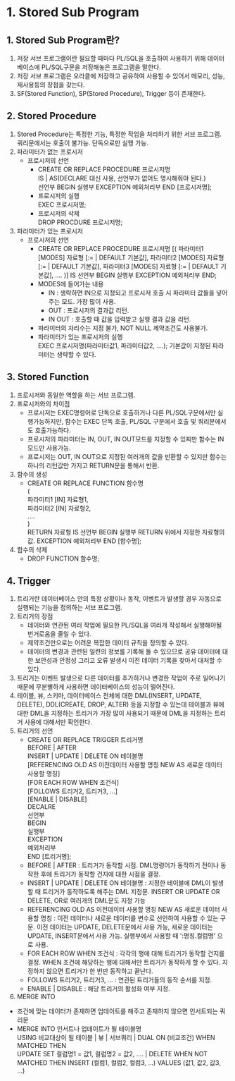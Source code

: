 # 1. Stored Sub Program
## 1. Stored Sub Program란?
1. 저장 서브 프로그램이란 필요할 때마다 PL/SQL을 호출하여 사용하기 위해 데이터베이스에 PL/SQL구문을 저장해놓은 프로그램을 말한다.
2. 저장 서브 프로그램은 오라클에 저장하고 공유하여 사용할 수 있어서 메모리, 성능, 재사용등의 장점을 갖는다.
3. SF(Stored Function), SP(Stored Procedure), Trigger 등이 존재한다.

## 2. Stored Procedure
1. Stored Procedure는 특정한 기능, 특정한 작업을 처리하기 위한 서브 프로그램. 쿼리문에서는 호출이 불가능. 단독으로만 실행 가능.
2. 파라미터가 없는 프로시저
    - 프로시저의 선언
        - CREATE OR REPLACE PROCEDURE 프로시저명  
          IS | AS(DECLARE 대신 사용, 선언부가 없어도 명시해줘야 된다.)  
              선언부
          BEGIN
              실행부
          EXCEPTION
              예외처리부
          END [프로시저명];
        - 프로시저의 실행  
          EXEC 프로시저명;
        - 프로시저의 삭제  
          DROP PROCDURE 프로시저명;
3. 파라미터가 있는 프로시저
    - 프로시저의 선언
        - CREATE OR REPLACE PROCEDURE 프로시저명
        [(
            파라미터1 [MODES] 자료형 [:= | DEFAULT 기본값],
            파라미터2 [MODES] 자료형 [:= | DEFAULT 기본값],
            파라미터3 [MODES] 자료형 [:= | DEFAULT 기본값],
            ....
        )]
        IS
            선언부
        BEGIN
            실행부
        EXCEPTION
            예외처리부
        END;
        - MODES에 들어가는 내용
            - IN : 생략하면 IN으로 지정되고 프로시저 호출 시 파라미터 값들을 넣어주는 모드. 가장 많이 사용.
            - OUT : 프로시저의 결과값 리턴.
            - IN OUT : 호출할 때 값을 입력받고 실행 결과 값을 리턴.
        - 파라미터의 자리수는 지정 불가, NOT NULL 제약조건도 사용불가.
        - 파라미터가 있는 프로시저의 실행  
        EXEC 프로시저명(파라미터값1, 파라미터값2, ....); 기본값이 지정된 파라미터는 생략할 수 있다.

## 3. Stored Function
1. 프로시저와 동일한 역할을 하는 서브 프로그램.
2. 프로시저와의 차이점
    - 프로시저는 EXEC명령어로 단독으로 호출하거나 다른 PL/SQL구문에서만 실행가능하지만, 함수는 EXEC 단독 호출, PL/SQL 구문에서 호출 및 쿼리문에서도 호출가능하다.
    - 프로시저의 파라미터는 IN, OUT, IN OUT모드를 지정할 수 있찌만 함수는 IN 모드만 사용가능.
    - 프로시저는 OUT, IN OUT으로 지정된 여러개의 값을 반환할 수 있지만 함수는 하나의 리턴값만 가지고 RETURN문을 통해서 반환.
3. 함수의 생성
    - CREATE OR REPLACE FUNCTION 함수명  
      (  
          파라미터1 [IN] 자료형1,  
          파라미터2 [IN] 자료형2,  
          ....  
      )   
      RETURN 자료형
      IS
        선언부
      BEGIN
        실행부
        RETURN 위에서 지정한 자료형의 값.
      EXCEPTION
        예외처리부
      END [함수명];
4. 함수의 삭제
    - DROP FUNCTION 함수명;

## 4. Trigger
1. 트리거란 데이터베이스 안의 특정 상황이나 동작, 이벤트가 발생할 경우 자동으로 실행되는 기능을 정의하는 서브 프로그램.
2. 트리거의 장점
    - 데이터와 연관된 여러 작업에 필요한 PL/SQL을 여러개 작성해서 실행해야될 번거로움을 줄일 수 있다.
    - 제약조건만으로는 어려운 복잡한 데이터 규칙을 정의할 수 있다.
    - 데이터의 변경과 관련된 일련의 정보를 기록해 둘 수 있으므로 공유 데이터에 대한 보안성과 안정성 그리고 오류 발생시 이전 데이터 기록을 찾아서 대처할 수 있다.
3. 트리거는 이벤트 발생으로 다른 데이터를 추가하거나 변경한 작업이 주로 일어나기 때문에 무분별하게 사용하면 데이터베이스의 성능이 떨어진다.
4. 테이블, 뷰, 스키마, 데이터베이스 전체에 대한 DML(INSERT, UPDATE, DELETE), DDL(CREATE, DROP, ALTER) 등을 지정할 수 있는데 테이블과 뷰에 대한 DML을 지정하는 트리거가 가장 많이 사용되기 때문에 DML을 지정하는 트리거 사용에 대해서만 확인한다.
5. 트리거의 선언
    - CREATE OR REPLACE TRIGGER 트리거명  
      BEFORE | AFTER  
      INSERT | UPDATE | DELETE ON 테이블명  
      [REFERENCING OLD AS 이전데이터 사용할 명칭 NEW AS 새로운 데이터 사용할 명칭]  
      [FOR EACH ROW WHEN 조건식]  
      [FOLLOWS 트리거2, 트리거3, ...]  
      [ENABLE | DISABLE]  
      DECALRE  
        선언부  
      BEGIN  
        실행부  
      EXCEPTION  
        예외처리부  
      END [트리거명];
    - BEFORE | AFTER : 트리거가 동작할 시점. DML명령어가 동작하기 전이나 동작한 후에 트리거가 동작할 건지에 대한 시점을 결정.
    - INSERT | UPDATE | DELETE ON 테이블명 : 지정한 테이블에 DML이 발생할 때 트리거가 동작하도록 해주는 DML 지정문. INSERT OR UPDATE OR DELETE, OR로 여러개의 DML문도 지정 가능
    - REFERENCING OLD AS 이전데이터 사용할 명칭 NEW AS 새로운 데이터 사용할 명칭 : 이전 데이터나 새로운 데이터를 변수로 선언하여 사용할 수 있는 구문. 이전 데이터는 UPDATE, DELETE문에서 사용 가능, 새로운 데이터는 UPDATE, INSERT문에서 사용 가능. 실행부에서 사용할 때 ':명칭.컬럼명' 으로 사용.
    - FOR EACH ROW WHEN 조건식 : 각각의 행에 대해 트리거가 동작할 건지를 결정. WHEN 조건에 해당하는 행에 대해서만 트리거가 동작하게 할 수 있다. 지정하지 않으면 트리거가 한 번만 동작하고 끝난다.
    - FOLLOWS 트리거2, 트리거3, ... : 연관된 트리거들의 동작 순서를 지정.
    - ENABLE | DISABLE : 해당 트리거의 활성화 여부 지정.
6. MERGE INTO
- 조건에 맞는 데이터가 존재하면 업데이트를 해주고 존재하지 않으면 인서트되는 쿼리문
- MERGE INTO 인서트나 업데이트가 될 테이블명  
  USING 비교대상이 될 테이블 | 뷰 | 서브쿼리 | DUAL 
  ON (비교조건)
  WHEN MATCHED THEN  
    UPDATE SET 
        컬럼명1 = 값1,
        컬럼명2 = 값2,
        ....
    | DELETE
  WHEN NOT MATCHED THEN
    INSERT (컬럼1, 컬럼2, 컬럼3, ...)
    VALUES (값1, 값2, 값3, ...)
